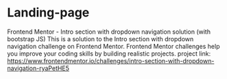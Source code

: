 # Landing-page
Frontend Mentor - Intro section with dropdown navigation solution (with bootstrap  JS)
This is a solution to the Intro section with dropdown navigation challenge on Frontend Mentor. Frontend Mentor challenges help you improve your coding skills by building realistic projects.
project link: https://www.frontendmentor.io/challenges/intro-section-with-dropdown-navigation-ryaPetHE5
